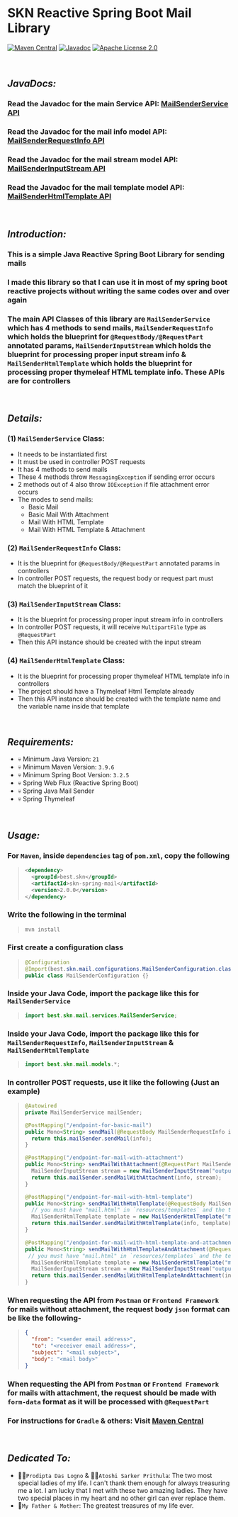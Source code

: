 # SKN Reactive Spring Boot Mail Library

[![Maven Central](https://img.shields.io/maven-central/v/best.skn/skn-spring-mail)](https://central.sonatype.com/artifact/best.skn/skn-spring-mail) [![Javadoc](https://javadoc.io/badge2/best.skn/skn-spring-mail/2.0.0/javadoc.svg)](https://javadoc.io/doc/best.skn/skn-spring-mail/2.0.0) [![Apache License 2.0](https://img.shields.io/badge/License-Apache_2.0-blue.svg)](https://opensource.org/licenses/Apache-2.0)

&nbsp;

## **_JavaDocs:_**

### Read the Javadoc for the main Service API: [MailSenderService API](https://javadoc.io/doc/best.skn/skn-spring-mail/latest/best/skn/mail/services/MailSenderService.html)

### Read the Javadoc for the mail info model API: [MailSenderRequestInfo API](https://javadoc.io/doc/best.skn/skn-spring-mail/latest/best/skn/mail/models/MailSenderRequestInfo.html)

### Read the Javadoc for the mail stream model API: [MailSenderInputStream API](https://javadoc.io/doc/best.skn/skn-spring-mail/latest/best/skn/mail/models/MailSenderInputStream.html)

### Read the Javadoc for the mail template model API: [MailSenderHtmlTemplate API](https://javadoc.io/doc/best.skn/skn-spring-mail/latest/best/skn/mail/models/MailSenderHtmlTemplate.html)

&nbsp;

## **_Introduction:_**

### This is a simple Java Reactive Spring Boot Library for sending mails

### I made this library so that I can use it in most of my spring boot reactive projects without writing the same codes over and over again

### The main API Classes of this library are `MailSenderService` which has 4 methods to send mails, `MailSenderRequestInfo` which holds the blueprint for `@RequestBody/@RequestPart` annotated params, `MailSenderInputStream` which holds the blueprint for processing proper input stream info & `MailSenderHtmlTemplate` which holds the blueprint for processing proper thymeleaf HTML template info. These APIs are for controllers

&nbsp;

## **_Details:_**

### **(1) `MailSenderService` Class:**

- It needs to be instantiated first
- It must be used in controller POST requests
- It has 4 methods to send mails
- These 4 methods throw `MessagingException` if sending error occurs
- 2 methods out of 4 also throw `IOException` if file attachment error occurs
- The modes to send mails:
  - Basic Mail
  - Basic Mail With Attachment
  - Mail With HTML Template
  - Mail With HTML Template & Attachment

### **(2) `MailSenderRequestInfo` Class:**

- It is the blueprint for `@RequestBody/@RequestPart` annotated params in controllers
- In controller POST requests, the request body or request part must match the blueprint of it

### **(3) `MailSenderInputStream` Class:**

- It is the blueprint for processing proper input stream info in controllers
- In controller POST requests, it will receive `MultipartFile` type as `@RequestPart`
- Then this API instance should be created with the input stream

### **(4) `MailSenderHtmlTemplate` Class:**

- It is the blueprint for processing proper thymeleaf HTML template info in controllers
- The project should have a Thymeleaf Html Template already
- Then this API instance should be created with the template name and the variable name inside that template

&nbsp;

## **_Requirements:_**

- 💀 Minimum Java Version: `21`
- 💀 Minimum Maven Version: `3.9.6`
- 💀 Minimum Spring Boot Version: `3.2.5`
- 💀 Spring Web Flux (Reactive Spring Boot)
- 💀 Spring Java Mail Sender
- 💀 Spring Thymeleaf

&nbsp;

## **_Usage:_**

### For `Maven`, inside `dependencies` tag of `pom.xml`, copy the following

> ```xml
> <dependency>
>   <groupId>best.skn</groupId>
>   <artifactId>skn-spring-mail</artifactId>
>   <version>2.0.0</version>
> </dependency>
> ```

### Write the following in the terminal

> ```zsh
> mvn install
> ```

### First create a configuration class

> ```java
> @Configuration
> @Import(best.skn.mail.configurations.MailSenderConfiguration.class)
> public class MailSenderConfiguration {}
> ```

### Inside your Java Code, import the package like this for `MailSenderService`

> ```java
> import best.skn.mail.services.MailSenderService;
> ```

### Inside your Java Code, import the package like this for `MailSenderRequestInfo`, `MailSenderInputStream` & `MailSenderHtmlTemplate`

> ```java
> import best.skn.mail.models.*;
> ```

### In controller POST requests, use it like the following (Just an example)

> ```java
> @Autowired
> private MailSenderService mailSender;
>
> @PostMapping("/endpoint-for-basic-mail")
> public Mono<String> sendMail(@RequestBody MailSenderRequestInfo info) throws MessagingException {
>   return this.mailSender.sendMail(info);
> }
>
> @PostMapping("/endpoint-for-mail-with-attachment")
> public Mono<String> sendMailWithAttachment(@RequestPart MailSenderRequestInfo info, @RequestPart MultipartFile file) throws MessagingException, IOException {
>   MailSenderInputStream stream = new MailSenderInputStream("output file location here", file.getInputStream());
>   return this.mailSender.sendMailWithAttachment(info, stream);
> }
>
> @PostMapping("/endpoint-for-mail-with-html-template")
> public Mono<String> sendMailWithHtmlTemplate(@RequestBody MailSenderRequestInfo info) throws MessagingException {
>   // you must have "mail.html" in `resources/templates` and the template must have a variable named `message`
>   MailSenderHtmlTemplate template = new MailSenderHtmlTemplate("mail.html", "message");
>   return this.mailSender.sendMailWithHtmlTemplate(info, template);
> }
>
> @PostMapping("/endpoint-for-mail-with-html-template-and-attachment")
> public Mono<String> sendMailWithHtmlTemplateAndAttachment(@RequestPart MailSenderRequestInfo info, @RequestPart MultipartFile file) throws MessagingException, IOException {
>  // you must have "mail.html" in `resources/templates` and the template must have a variable named `message`
>   MailSenderHtmlTemplate template = new MailSenderHtmlTemplate("mail.html", "message");
>   MailSenderInputStream stream = new MailSenderInputStream("output file location here", file.getInputStream());
>   return this.mailSender.sendMailWithHtmlTemplateAndAttachment(info, template, stream);
> }
> ```

### When requesting the API from `Postman` or `Frontend Framework` for mails without attachment, the request body `json` format can be like the following-

> ```json
> {
> 	"from": "<sender email address>",
> 	"to": "<receiver email address>",
> 	"subject": "<mail subject>",
> 	"body": "<mail body>"
> }
> ```

### When requesting the API from `Postman` or `Frontend Framework` for mails with attachment, the request should be made with `form-data` format as it will be processed with `@RequestPart`

### For instructions for `Gradle` & others: Visit [Maven Central](https://central.sonatype.com/artifact/best.skn/skn-spring-mail)

&nbsp;

## **_Dedicated To:_**

- 👩‍🎨`Prodipta Das Logno` & 🧛‍♀️`Atoshi Sarker Prithula`: The two most special ladies of my life. I can't thank them enough for always treasuring me a lot. I am lucky that I met with these two amazing ladies. They have two special places in my heart and no other girl can ever replace them.
- 💯`My Father & Mother`: The greatest treasures of my life ever.
